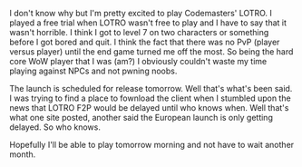 

I don't know why but I'm pretty excited to play Codemasters' LOTRO. I played a free trial when LOTRO wasn't free to play and I have to say that it wasn't horrible. I think I got to level 7 on two characters or something before I got bored and quit. I think the fact that there was no PvP (player versus player) until the end game turned me off the most. So being the hard core WoW player that I was (am?) I obviously couldn't waste my time playing against NPCs and not pwning noobs.



The launch is scheduled for release tomorrow. Well that's what's been said. I was trying to find a place to fownload the client when I stumbled upon the news that LOTRO F2P would be delayed until who knows when. Well that's what one site posted, another said the European launch is only getting delayed. So who knows.



Hopefully I'll be able to play tomorrow morning and not have to wait another month.





